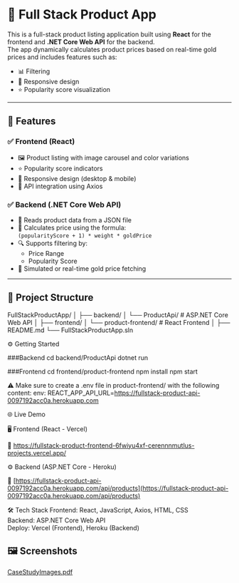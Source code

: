 # 💍 Full Stack Product App

This is a full-stack product listing application built using **React** for the frontend and **.NET Core Web API** for the backend.  
The app dynamically calculates product prices based on real-time gold prices and includes features such as:

- 📊 Filtering  
- 📱 Responsive design  
- ⭐ Popularity score visualization  

---

## 🚀 Features

### ✅ Frontend (React)

- 🖼️ Product listing with image carousel and color variations  
- ⭐ Popularity score indicators  
- 📱 Responsive design (desktop & mobile)  
- 🔌 API integration using Axios  

### ✅ Backend (.NET Core Web API)

- 📁 Reads product data from a JSON file  
- 🧮 Calculates price using the formula:  
  `(popularityScore + 1) * weight * goldPrice`  
- 🔍 Supports filtering by:  
  - Price Range  
  - Popularity Score  
- 📡 Simulated or real-time gold price fetching  

---

## 📁 Project Structure

FullStackProductApp/
│
├── backend/
│   └── ProductApi/       # ASP.NET Core Web API
│
├── frontend/
│   └── product-frontend/ # React Frontend
│
├── README.md
└── FullStackProductApp.sln


⚙️ Getting Started

###Backend
cd backend/ProductApi
dotnet run

###Frontend
cd frontend/product-frontend
npm install
npm start

⚠️ Make sure to create a .env file in product-frontend/ with the following content:
env:
REACT_APP_API_URL=https://fullstack-product-api-0097192acc0a.herokuapp.com

🌐 Live Demo

🖥️ Frontend (React - Vercel)

🔗 https://fullstack-product-frontend-6fwiyu4xf-cerennnmutlus-projects.vercel.app/

⚙️ Backend (ASP.NET Core - Heroku)

🔗 [https://fullstack-product-api-0097192acc0a.herokuapp.com/api/products](https://fullstack-product-api-0097192acc0a.herokuapp.com/api/products)

🛠 Tech Stack
Frontend:  React, JavaScript, Axios, HTML, CSS  
Backend:   ASP.NET Core Web API  
Deploy:    Vercel (Frontend), Heroku (Backend) 

## 🖼️ Screenshots
[CaseStudyImages.pdf](https://github.com/user-attachments/files/21119248/CaseStudyImages.pdf)

